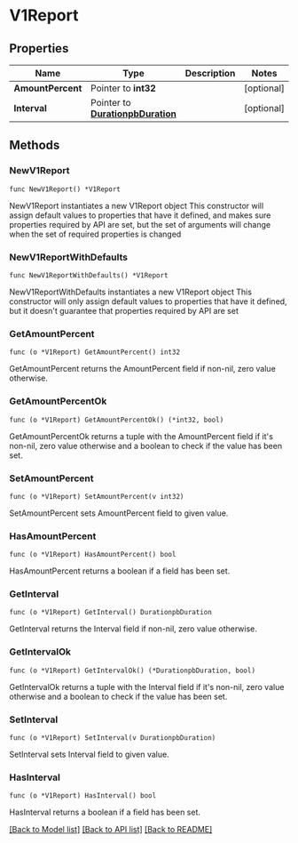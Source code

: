# V1Report

## Properties

Name | Type | Description | Notes
------------ | ------------- | ------------- | -------------
**AmountPercent** | Pointer to **int32** |  | [optional] 
**Interval** | Pointer to [**DurationpbDuration**](DurationpbDuration.md) |  | [optional] 

## Methods

### NewV1Report

`func NewV1Report() *V1Report`

NewV1Report instantiates a new V1Report object
This constructor will assign default values to properties that have it defined,
and makes sure properties required by API are set, but the set of arguments
will change when the set of required properties is changed

### NewV1ReportWithDefaults

`func NewV1ReportWithDefaults() *V1Report`

NewV1ReportWithDefaults instantiates a new V1Report object
This constructor will only assign default values to properties that have it defined,
but it doesn't guarantee that properties required by API are set

### GetAmountPercent

`func (o *V1Report) GetAmountPercent() int32`

GetAmountPercent returns the AmountPercent field if non-nil, zero value otherwise.

### GetAmountPercentOk

`func (o *V1Report) GetAmountPercentOk() (*int32, bool)`

GetAmountPercentOk returns a tuple with the AmountPercent field if it's non-nil, zero value otherwise
and a boolean to check if the value has been set.

### SetAmountPercent

`func (o *V1Report) SetAmountPercent(v int32)`

SetAmountPercent sets AmountPercent field to given value.

### HasAmountPercent

`func (o *V1Report) HasAmountPercent() bool`

HasAmountPercent returns a boolean if a field has been set.

### GetInterval

`func (o *V1Report) GetInterval() DurationpbDuration`

GetInterval returns the Interval field if non-nil, zero value otherwise.

### GetIntervalOk

`func (o *V1Report) GetIntervalOk() (*DurationpbDuration, bool)`

GetIntervalOk returns a tuple with the Interval field if it's non-nil, zero value otherwise
and a boolean to check if the value has been set.

### SetInterval

`func (o *V1Report) SetInterval(v DurationpbDuration)`

SetInterval sets Interval field to given value.

### HasInterval

`func (o *V1Report) HasInterval() bool`

HasInterval returns a boolean if a field has been set.


[[Back to Model list]](../README.md#documentation-for-models) [[Back to API list]](../README.md#documentation-for-api-endpoints) [[Back to README]](../README.md)


